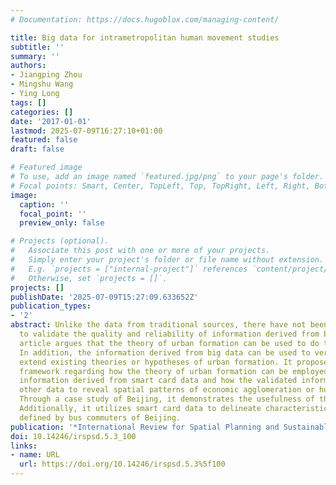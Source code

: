 ```yaml
---
# Documentation: https://docs.hugoblox.com/managing-content/

title: Big data for intrametropolitan human movement studies
subtitle: ''
summary: ''
authors:
- Jiangping Zhou
- Mingshu Wang
- Ying Long
tags: []
categories: []
date: '2017-01-01'
lastmod: 2025-07-09T16:27:10+01:00
featured: false
draft: false

# Featured image
# To use, add an image named `featured.jpg/png` to your page's folder.
# Focal points: Smart, Center, TopLeft, Top, TopRight, Left, Right, BottomLeft, Bottom, BottomRight.
image:
  caption: ''
  focal_point: ''
  preview_only: false

# Projects (optional).
#   Associate this post with one or more of your projects.
#   Simply enter your project's folder or file name without extension.
#   E.g. `projects = ["internal-project"]` references `content/project/deep-learning/index.md`.
#   Otherwise, set `projects = []`.
projects: []
publishDate: '2025-07-09T15:27:09.633652Z'
publication_types:
- '2'
abstract: Unlike the data from traditional sources, there have not been standard ways
  to validate the quality and reliability of information derived from big data. This
  article argues that the theory of urban formation can be used to do the validation.
  In addition, the information derived from big data can be used to verify and even
  extend existing theories or hypotheses of urban formation. It proposes a general
  framework regarding how the theory of urban formation can be employed to validate
  information derived from smart card data and how the validated information can supplement
  other data to reveal spatial patterns of economic agglomeration or human settlements.
  Through a case study of Beijing, it demonstrates the usefulness of the framework.
  Additionally, it utilizes smart card data to delineate characteristics of subcenters
  defined by bus commuters of Beijing.
publication: '*International Review for Spatial Planning and Sustainable Development*'
doi: 10.14246/irspsd.5.3_100
links:
- name: URL
  url: https://doi.org/10.14246/irspsd.5.3%5f100
---
```

